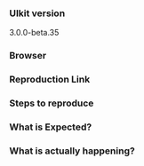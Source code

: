 <!--

Got a question?
===============
The issue list of this repo is exclusively for bug reports and feature requests. For simple questions, please use the following resources:

- Read the docs: httpss://getuikit.com/docs
- Ask in the Gitter chat room: httpss://gitter.im/uikit/uikit
- Look for/ask questions on stack overflow: httpss://stackoverflow.com/questions/ask?tags=getuikit

-->

<!-- BUG REPORT TEMPLATE -->
### UIkit version
<!-- Check if the issue is reproducible with the latest stable version. -->
3.0.0-beta.35

### Browser

### Reproduction Link
<!-- A minimal Codepen that can reproduce the bug. -->
<!-- You could start with this template: httpss://codepen.io/anon/pen/XMpryM -->

### Steps to reproduce

### What is Expected?

### What is actually happening?

